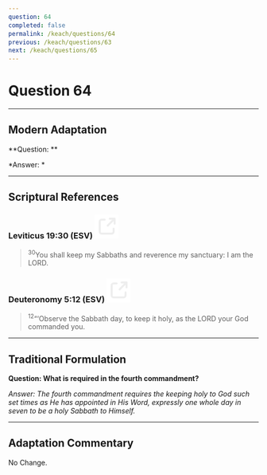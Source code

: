 ```yaml
---
question: 64
completed: false
permalink: /keach/questions/64
previous: /keach/questions/63
next: /keach/questions/65
---
```

# Question 64

---
## Modern Adaptation
**Question: **

*Answer: *

---
## Scriptural References
### Leviticus 19:30 (ESV) <a href="https://biblegateway.com/passage/?search=Leviticus+19%3A30&version=ESV"><img src="/assets/svg/link.svg"/></a>
> <sup>30</sup>You shall keep my Sabbaths and reverence my sanctuary: I am the LORD.

### Deuteronomy 5:12 (ESV) <a href="https://biblegateway.com/passage/?search=Deuteronomy+5%3A12&version=ESV"><img src="/assets/svg/link.svg"/></a>
> <sup>12</sup>“‘Observe the Sabbath day, to keep it holy, as the LORD your God commanded you.


---
## Traditional Formulation
**Question: What is required in the fourth commandment?**

*Answer: The fourth commandment requires the keeping holy to God such set times as He has appointed in His Word, expressly one whole day in seven to be a holy Sabbath to Himself.*

---
## Adaptation Commentary
No Change.